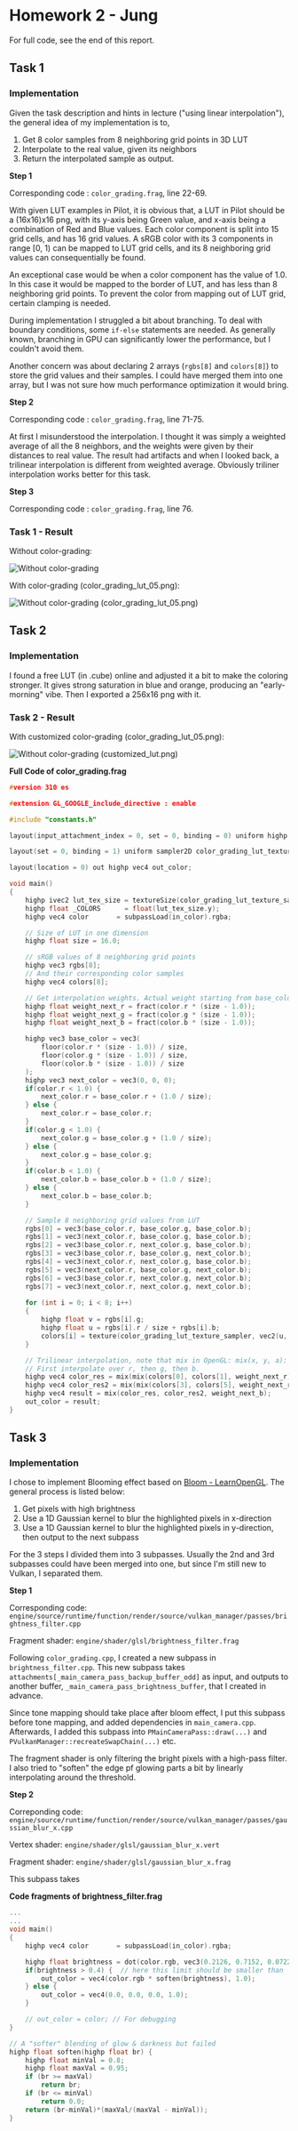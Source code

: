 # Homework 2 - Jung

For full code, see the end of this report.

## Task 1

### Implementation

Given the task description and hints in lecture ("using linear interpolation"), the general idea of my implementation is to,

1. Get 8 color samples from 8 neighboring grid points in 3D LUT
2. Interpolate to the real value, given its neighbors
3. Return the interpolated sample as output.

**Step 1**

Corresponding code : `color_grading.frag`, line 22-69.

With given LUT examples in Pilot, it is obvious that, a LUT in Pilot should be a (16x16)x16 png, with its y-axis being Green value, and x-axis being a combination of Red and Blue values. Each color component is split into 15 grid cells, and has 16 grid values. A sRGB color with its 3 components in range [0, 1) can be mapped to LUT grid cells, and its 8 neighboring grid values can consequentially be found.

An exceptional case would be when a color component has the value of 1.0. In this case it would be mapped to the border of LUT, and has less than 8 neighboring grid points. To prevent the color from mapping out of LUT grid, certain clamping is needed.

During implementation I struggled a bit about branching. To deal with boundary conditions, some `if-else` statements are needed. As generally known, branching in GPU can significantly lower the performance, but I couldn't avoid them.

Another concern was about declaring 2 arrays (`rgbs[8]` and `colors[8]`) to store the grid values and their samples. I could have merged them into one array, but I was not sure how much performance optimization it would bring.


**Step 2**

Corresponding code : `color_grading.frag`, line 71-75.

At first I misunderstood the interpolation. I thought it was simply a weighted average of all the 8 neighbors, and the weights were given by their distances to real value. The result had artifacts and when I looked back, a trilinear interpolation is different from weighted average. Obviously triliner interpolation works better for this task.


**Step 3**

Corresponding code : `color_grading.frag`, line 76.



### Task 1 - Result

Without color-grading:

![Without color-grading](report/../before.png "Without color-grading")

With color-grading (color_grading_lut_05.png):

![Without color-grading (color_grading_lut_05.png)](report/../after_lut_05.png "With color-grading(color_grading_lut_05.png)")

## Task 2

### Implementation

I found a free LUT (in .cube) online and adjusted it a bit to make the coloring stronger. It gives strong saturation in blue and orange, producing an "early-morning" vibe. Then I exported a 256x16 png with it.

### Task 2 - Result

With customized color-grading (color_grading_lut_05.png):

![Without color-grading (customized_lut.png)](report/../after_customized_lut.png "With color-grading(customized_lut.png)")


**Full Code of color_grading.frag**

```Cpp
#version 310 es

#extension GL_GOOGLE_include_directive : enable

#include "constants.h"

layout(input_attachment_index = 0, set = 0, binding = 0) uniform highp subpassInput in_color;

layout(set = 0, binding = 1) uniform sampler2D color_grading_lut_texture_sampler;

layout(location = 0) out highp vec4 out_color;

void main()
{
    highp ivec2 lut_tex_size = textureSize(color_grading_lut_texture_sampler, 0);
    highp float _COLORS      = float(lut_tex_size.y);
    highp vec4 color       = subpassLoad(in_color).rgba;

    // Size of LUT in one dimension
    highp float size = 16.0;

    // sRGB values of 8 neighboring grid points
    highp vec3 rgbs[8];
    // And their corresponding color samples
    highp vec4 colors[8];

    // Get interpolation weights. Actual weight starting from base_color is (1 - weight_next_x)
    highp float weight_next_r = fract(color.r * (size - 1.0));
    highp float weight_next_g = fract(color.g * (size - 1.0));
    highp float weight_next_b = fract(color.b * (size - 1.0));

    highp vec3 base_color = vec3(
        floor(color.r * (size - 1.0)) / size,
        floor(color.g * (size - 1.0)) / size,
        floor(color.b * (size - 1.0)) / size
    );
    highp vec3 next_color = vec3(0, 0, 0);
    if(color.r < 1.0) {
        next_color.r = base_color.r + (1.0 / size);
    } else {
        next_color.r = base_color.r;
    }
    if(color.g < 1.0) {
        next_color.g = base_color.g + (1.0 / size);
    } else {
        next_color.g = base_color.g;
    }
    if(color.b < 1.0) {
        next_color.b = base_color.b + (1.0 / size);
    } else {
        next_color.b = base_color.b;
    }

    // Sample 8 neighboring grid values from LUT
    rgbs[0] = vec3(base_color.r, base_color.g, base_color.b);
    rgbs[1] = vec3(next_color.r, base_color.g, base_color.b);
    rgbs[2] = vec3(base_color.r, next_color.g, base_color.b);
    rgbs[3] = vec3(base_color.r, base_color.g, next_color.b);
    rgbs[4] = vec3(next_color.r, next_color.g, base_color.b);
    rgbs[5] = vec3(next_color.r, base_color.g, next_color.b);
    rgbs[6] = vec3(base_color.r, next_color.g, next_color.b);
    rgbs[7] = vec3(next_color.r, next_color.g, next_color.b);
    
    for (int i = 0; i < 8; i++)
    {
        highp float v = rgbs[i].g;
        highp float u = rgbs[i].r / size + rgbs[i].b;
        colors[i] = texture(color_grading_lut_texture_sampler, vec2(u, v));
    }

    // Trilinear interpolation, note that mix in OpenGL: mix(x, y, a): x * (1 - a) + y * a
    // First interpolate over r, then g, then b.
    highp vec4 color_res = mix(mix(colors[0], colors[1], weight_next_r), mix(colors[2], colors[4], weight_next_r), weight_next_g);
    highp vec4 color_res2 = mix(mix(colors[3], colors[5], weight_next_r), mix(colors[6], colors[7], weight_next_r), weight_next_g);
    highp vec4 result = mix(color_res, color_res2, weight_next_b);
    out_color = result;
}
```

## Task 3

### Implementation

I chose to implement Blooming effect based on [Bloom - LearnOpenGL](https://learnopengl.com/Advanced-Lighting/Bloom). The general process is listed below:

1. Get pixels with high brightness
2. Use a 1D Gaussian kernel to blur the highlighted pixels in x-direction
3. Use a 1D Gaussian kernel to blur the highlighted pixels in y-direction, then output to the next subpass

For the 3 steps I divided them into 3 subpasses. Usually the 2nd and 3rd subpasses could have been merged into one, but since I'm still new to Vulkan, I separated them.

**Step 1**

Corresponding code: `engine/source/runtime/function/render/source/vulkan_manager/passes/brightness_filter.cpp`

Fragment shader: `engine/shader/glsl/brightness_filter.frag`

Following `color_grading.cpp`, I created a new subpass in `brightness_filter.cpp`. This new subpass takes `attachments[_main_camera_pass_backup_buffer_odd]` as input, and outputs to another buffer, `_main_camera_pass_brightness_buffer`, that I created in advance. 

Since tone mapping should take place after bloom effect, I put this subpass before tone mapping, and added dependencies in `main_camera.cpp`. Afterwards, I added this subpass into `PMainCameraPass::draw(...)` and `PVulkanManager::recreateSwapChain(...)` etc.

The fragment shader is only filtering the bright pixels with a high-pass filter. I also tried to "soften" the edge pf glowing parts a bit by linearly interpolating around the threshold.


**Step 2**

Correponding code: `engine/source/runtime/function/render/source/vulkan_manager/passes/gaussian_blur_x.cpp`

Vertex shader: `engine/shader/glsl/gaussian_blur_x.vert`

Fragment shader: `engine/shader/glsl/gaussian_blur_x.frag`

This subpass takes 




**Code fragments of brightness_filter.frag**

```Cpp
...
...
void main()
{
    highp vec4 color       = subpassLoad(in_color).rgba;

    highp float brightness = dot(color.rgb, vec3(0.2126, 0.7152, 0.0722));
    if(brightness > 0.4) {  // here this limit should be smaller than `minVal` in soften(...)
        out_color = vec4(color.rgb * soften(brightness), 1.0);
    } else {
        out_color = vec4(0.0, 0.0, 0.0, 1.0);
    }

    // out_color = color; // For debugging
}

// A "softer" blending of glow & darkness but failed
highp float soften(highp float br) {
    highp float minVal = 0.8;
    highp float maxVal = 0.95;
    if (br >= maxVal)
        return br;
    if (br <= minVal)
        return 0.0;
    return (br-minVal)*(maxVal/(maxVal - minVal));
}
```